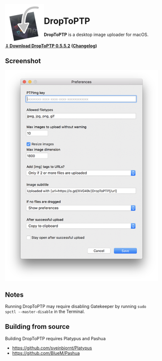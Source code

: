 <img align='left' src='icon.iconset/icon_512x512.png' width='128'>

# DropToPTP

**DropToPTP** is a desktop image uploader for macOS.

#### [⇩ Download DropToPTP 0.5.5.2](https://www.github.com/duckquack/DropToPTP/raw/master/DropToPTP.app.zip) ([Changelog](CHANGELOG.md))

## Screenshot

<img src="screenshot_1.png" width="555">

## Notes

Running DropToPTP may require disabling Gatekeeper by running `sudo spctl --master-disable` in the Terminal.

## Building from source

Building DropToPTP requires Platypus and Pashua

* https://github.com/sveinbjornt/Platypus
* https://github.com/BlueM/Pashua
